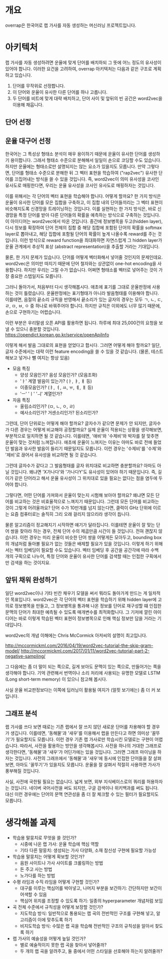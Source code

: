 # 개요
overrap은 한국어로 랩 가사를 자동 생성하는 머신러닝 프로젝트입니다.

# 아키텍처
랩 가사를 자동 생성하려면 운율에 맞게 단어를 배치하되 그 뜻에 어느 정도의 유사성이 있어야 합니다.
이러한 요건을 고려하여, overrap 아키텍처는 다음과 같은 구조로 계획하고 있습니다.
  1. 단어를 무작위로 선정합니다.
  2. 이 단어와 운율이 유사한 다른 단어를 하나 고릅니다.
  3. 두 단어를 비트에 맞게 대략 배치하고, 단어 사이 및 앞뒤의 빈 공간은 word2vec을 이용해 채웁니다.

## 단어 선정

## 운율 대구어 선정
한국어는 그 특성상 형태소 분석이 매우 용이하기 때문에 운율이 유사한 단어를 생성하기 용이합니다.
그래서 형태소 수준으로 분해해서 일일이 손으로 코딩할 수도 있습니다.
하지만 운율에는 형태소로만 설명되지는 않는 요소가 있을지도 모릅니다.
만약 그렇다면, 단어를 형태소 수준으로 분해한 뒤 그 벡터 표현을 학습하여 ("rap2vec")
유사한 단어를 끄집어내는 방식을 쓸 수 있을 것입니다. 즉, word2vec이 의미 유사성을
코사인 유사도로 매핑한다면, 우리는 운율 유사성을 코사인 유사도로 매핑하자는 것입니다.

이를 위해서는 각 단어의 벡터 표현을 학습해야 합니다. 어떻게 할까요? 한 가지 방식은
운율이 유사한 단어를 모은 집합을 구축하고, 이 집합 내의 단어들끼리는 그 벡터 표현이
비슷해지도록 신경망을 트레이닝하는 것입니다. 이를 실현하는 한 가지 방식은, 바로 신경망을
특정 단어를 받아 다른 단어들의 확률을 예측하는 방식으로 구축하는 것입니다. 이 아이디어는
word2vec에서 따온 것입니다. 중간에 정보병목을 두고(hidden layer), 다시 정보를 확장하여
단어 전체의 집합 중 해당 집합에 포함된 단어의 확률을 softmax layer로 뽑아내고,
해당 집합에 포함될 단어의 확률이 높게 나올수록 reward를 주는 것입니다. 이런 방식으로
reward function을 최대화하면 자연스럽게 그 hidden layer가 운율 관계에서 추상적 표상
(abstract representation)을 추출할 거라는 기대입니다.

물론, 한 가지 문제가 있습니다. 단어를 어떻게 벡터화해서 넣어줄 것인지의 문제인데요.
word2vec은 의미만 따지기 때문에 단어 철자와는 상관없이 one-hot encoding을 사용합니다.
하지만 우리는 그럴 수가 없습니다. 어쩌면 형태소를 벡터로 넣어주는 것이 가장 중요한 스텝일지도
모릅니다.

그러니 돌아가서, 처음부터 다시 생각해봅시다. 애초에 표기를 그대로 운율판정에 사용하는 것이 틀렸습니다.
운율판정에는 표기형태가 아니라 발음형태를 이용해야 합니다. 이를테면, 음절의 끝소리 규칙을 반영해서
끝소리가 있는 글자의 경우는 모두 ㄱ, ㄴ, ㄷ, ㄹ, ㅁ, ㅂ, ㅇ 중 하나로 바꿔주어야 합니다.
하지만 규칙은 이외에도 너무 많기 때문에, 손으로 구현하기는 어렵습니다.

이런 부분은 우리말샘 오픈 API를 활용하면 됩니다. 하루에 최대 25,000건의 요청을 보낼 수 있으니 충분할 것입니다.
https://opendict.korean.go.kr/service/openApiInfo

이렇게 해서 발음 그대로의 표현을 얻었다고 합시다. 그러면 어떻게 해야 할까요?
일단, 글자 수준에서는 대략 이런 feature encoding을 쓸 수 있을 것 같습니다.
(물론, 테스트해보고 넣거나 뺄 여지는 항상 있음)
  * 모음 특징
    * 양성 모음인가? 음성 모음인가? (모음조화)
    * 'ㅏ' 계열 발음이 있는가? (ㅏ, ㅑ, ㅒ 등)
    * 이중모음인가? (ㅑ, ㅕ, ㅛ, ㅠ, ㅖ, ㅒ 등)
    * 'ㅡ' 'ㅣ' 'ㅢ' 계열인가?
  * 자음 특징
    * 울림소리인가? (ㅁ, ㄴ, ㅇ, ㄹ)
    * 예사소리인가? 거센소리인가? 된소리인가?

그런데, 단어 단위로는 어떻게 해야 할까요? 글자수가 같으면 문제가 안 되지만, 글자수가 다른 경우는
어떻게 비교해야 공정할까요? 실제 운율이 적용되는 상황을 생각해보면, 부분적으로 일치하면 될 것
같습니다. 이를테면, '애비'와 '수제비'와 박자를 잘 맞추면 운율이 맞는 것처럼 느껴집니다.
애초에 운율이 느껴지는 이유는 아마도 바로 전에 들었던 발음과 유사한 발음이 들리기 때문일지도
모릅니다. 이런 경우는 '수제비'를 '수제'와 '제비'로 끊어서 유사성을 비교하면 될 것 같습니다.

그런데 글자수가 같다고 그 발음형태를 글자 위치대로 비교하면 충분할까요? 아마도 아닐 것입니다. 왜냐면
'X가나다'와 '가나다Y'도 유사성이 있어야 하기 때문입니다. 즉, 길이가 같은 단어라고 해서 운율 유사성이
그 위치대로 있을 필요는 없다는 점을 염두에 두어야 합니다.

그렇다면, 어떤 단어를 가져와서 운율이 맞는지 시험해 보아야 할까요? 왜냐면 모든 단어를 비교하는 것은
비효율적으로 느껴지기 때문입니다. 그런데 모든 단어를 비교하는 것이 그렇게 어려울까요? 단어 수가
10만개를 넘지 않는다면, 클럭이 GHz 단위에 이르는 요즘 컴퓨터로는 솔직히 그리 오래 걸리지 않으리라
생각이 듭니다.

물론 알고리즘이 정교해지기 시작하면 얘기가 달라집니다. 이를테면 운율이 잘 맞는 단어 쌍을
찾아라 하는 경우, 전체 단어 수의 제곱만큼 시간이 들 것입니다. 전혀 괜찮지 않습니다. 이런 경우는
미리 운율이 비슷한 단어 쌍을 어떻게든 모아두고, bounding box의 개념처럼 돌아볼 필요가 없는 것들은
배제할 필요가 있을 것입니다. 이렇게 하기 위해서는 벡터 임베딩이 필요할 수도 있습니다. 벡터 임베딩 후
공간을 공간각에 따라 수백 개의 구획으로 나누어, 특정 단어와 운율이 유사한 단어를 검색할 때는 인접한
구획에서만 검색을 하는 것이지요.


## 앞뒤 채워 완성하기
일단 word2vec이나 기타 빈칸 채우기 모델을 써서 뭐라도 돌아가게 만드는 게 일차적인 목표입니다.
word2vec은 각 단어의 벡터 표현을 학습하기 위해 hidden layer에 고의로 정보병목을 만들고,
그 정보병목을 통과해 나온 정보를 단어로 재구성할 떄 인접한 문맥의 단어가 최대한 예측될 수 있도록
매개변수를 최적화합니다. 그 기저에 깔린 아이디어는 바로 이렇게 학습된 벡터 표현이 정보병목으로 인해
핵심 정보만 담을 거라는 기대입니다.

word2vec의 개념 이해에는 Chris McCormick 아저씨의 설명이 최고입니다.

http://mccormickml.com/2016/04/19/word2vec-tutorial-the-skip-gram-model/
http://mccormickml.com/2017/01/11/word2vec-tutorial-part-2-negative-sampling/

그 다음에는 좀 더 말이 되는 쪽으로, 길게 보아도 문맥이 있는 쪽으로, 만들어가는 쪽을 생각해야
합니다. 기억 관련해서 번역이나 소리 처리에 사용되는 유명한 모델로 LSTM (Long short-term memory)
이 있으니 참고해 봅시다.

사실 운율 비교판정보다는 이쪽에 딥러닝이 활용될 여지가 (얼핏 보기에는) 좀 더 커 보입니다.

## 그래프 분석
랩 가사를 쓰다 보면 때로는 기존 랩에서 잘 쓰지 않던 새로운 단어를 차용해야 할 경우가 생깁니다.
이를테면, '동해물'과 '새우'를 이용해서 랩을 만든다고 하면 의미상 '꼴뚜기'가 필요할지도 모릅니다.
이런 경우 기존 랩 가사로만 학습시킨 모델로는 구현이 어렵습니다. 따라서, 사전을 활용하는 방안을
생각해봅시다. 사전을 하나의 거대한 그래프로 생각한다면, '동해물'과 '새우'가 어딘가에는 있을 것입니다.
그러면 그래프 마이닝을 하자는 것입니다. 사전의 그래프에서 '동해물'과 '새우'에 동시에 인접한 단어들을
잘 살펴보면, 아마도 '꼴뚜기'가 있을지도 모릅니다. 운율을 잘 살펴서 적절히 사용하면 가사가 풍부해질 것입니다.

사실, 사전에 국한될 필요는 없습니다. 넓게 보면, 외부 지식베이스로의 쿼리를 허용하자는 것입니다.
네이버 국어사전을 써도 되지만, 구글 검색이나 위키백과를 써도 됩니다. 대신 이런 경우에는 단어의
문맥 연관성을 좀 더 잘 체크할 수 있는 필터가 필요할지도 모릅니다.

# 생각해볼 과제
  * 학습용 말뭉치로 무엇을 쓸 것인가?
    * 시중에 나온 랩 가사: 운율 학습에 핵심 역할
    * 기타 다른 말뭉치: 생성되는 가사 다양화, 소재 참신성 구현에 필요할 가능성
  * 학습용 말뭉치는 어떻게 확보할 것인가?
    * 음원 사이트나 가사 사이트를 크롤링하는 방법
    * 돈 주고 사는 방법
    * 노가다를 하는 방법
  * 수평 라임과 수직 라임을 어떻게 구현할 것인가?
    * 대구를 이루는 핵심어를 박아넣고, 나머지 부분을 보간하기: 간단하지만 보간이 어색할 수 있음
    * 핵심어 위치를 조정할 수 있도록 하기: 일종의 hyperparameter 개념처럼 보임
  * 곡 전체 수준에서 규칙성을 어떻게 보장할 것인가?
    * 지도학습 방식: 일반적으로 통용되는 랩 곡의 전반적인 구조를 구현해 넣고, 알고리즘이 이에 맞추도록 하기
    * 비지도학습 방식: 수많은 랩 곡을 학습해 전반적인 구조의 규칙성을 알아서 찾도록 하기
  * 랩 가사의 예술성을 어떻게 높일 것인가?
    * 별로 예술적이지 못한 랩 곡을 찾아서 넣어줄까?
    * 두 개의 랩 곡을 알려주고, 둘 중에서 어떤 스타일을 선호해야 하는지 알려줄까?